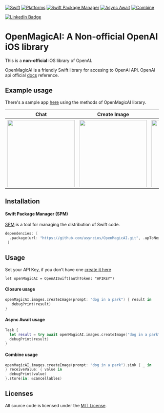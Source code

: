 [![Swift](https://img.shields.io/badge/Swift-5.7_|_5.6_|_5.5-red)](https://img.shields.io/badge/Swift-5.7_|_5.6_|_5.5-red)
[![Platforms](https://img.shields.io/badge/Platforms-macOS_iOS_tvOS_watchOS_Linux_Windows-green?style=flat-square)](https://img.shields.io/badge/Platforms-macOS_iOS_tvOS_watchOS_Linux_Windows-Green?style=flat-square)
[![Swift Package Manager](https://img.shields.io/badge/Swift_Package_Manager-Compatible-green)](https://img.shields.io/badge/Swift_Package_Manager-Compatible-green)
[![Async Await](https://img.shields.io/badge/Async_Await-Support-blue)](https://img.shields.io/badge/Async_Await-Support-blue)
[![Combine](https://img.shields.io/badge/Combine-Support-blue)](https://img.shields.io/badge/Combine-Support-blue)
<div id="badges">
  <a href="https://www.linkedin.com/in/francocadillo/">
    <img src="https://img.shields.io/badge/Linkedin-blue?style=flat&logo=linkedin&labelColor=blue" alt="LinkedIn Badge"/>
  </a>
</div>


# OpenMagicAI: A Non-official OpenAI iOS library

This is a **non-official** iOS library of OpenAI.

OpenMagicAI is a friendly Swift library for accesing to OpenAI API. OpenAI api official [docs](https://platform.openai.com/docs/introduction) reference.


## Example usage

There's a sample app [here](https://github.com/asyncios/OpenMagicAI/tree/master/SampleApp) using the methods of OpenMagicAI library.

<table>
<tr>
    <th>Chat</th>
    <th>Create Image</th>
    <th>List Models</th>
  </tr>
  <tr>
    <th>
      <img src="https://user-images.githubusercontent.com/11830293/225047055-a2a1fd22-9920-4e2e-a5c2-20181db4bc18.gif" width="220"/>
    </th>
    <th>
      <img src="https://user-images.githubusercontent.com/11830293/225047312-4e5ac16b-51af-4499-9417-790a5ec01cd7.gif" width="220"/>
    </th>
    <th>
      <img src="https://user-images.githubusercontent.com/11830293/225047637-5026a063-e131-4363-80e7-70ee3d09423c.gif" width="220"/>
    </th>
  </tr>
</table>

## Installation

#### Swift Package Manager (SPM)

[SPM](https://swift.org/package-manager/) is a tool for managing the distribution of Swift code.

```swift
dependencies: [ 
  .package(url: "https://github.com/asyncios/OpenMagicAI.git", .upToNextMajor(from: "1.2.0"))
 ]
```

## Usage

Set your API Key, if you don't have one [create it here](https://platform.openai.com/account/api-keys)

`let openMagicAI = OpenAISwift(authToken: "APIKEY")`

#### Closure usage

```swift
openMagicAI.images.createImage(prompt: "dog in a park") { result in
   debugPrint(result)
}
```

#### Async Await usage

```swift
Task {
  let result = try await openMagicAI.images.createImage("dog in a park")
  debugPrint(result)
}
```

#### Combine usage

```swift
openMagicAI.images.createImage(prompt: "dog in a park").sink { _ in
} receiveValue: { value in
  debugPrint(value)
}.store(in: &cancellables)
```

## Licenses

All source code is licensed under the [MIT License](https://github.com/asyncios/OpenMagicAI/blob/master/LICENSE).
